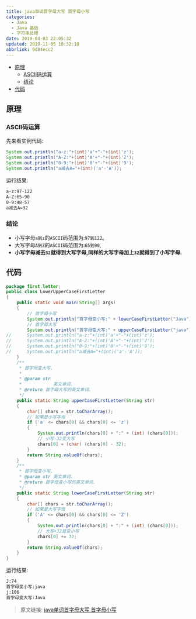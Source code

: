```yaml
---
title: java单词首字母大写 首字母小写
categories: 
  - Java
  - Java 基础
  - 字符串处理
date: 2019-04-03 22:05:32
updated: 2019-11-05 10:32:10
abbrlink: 9d84ecc2
---
```

- [原理](/blog/9d84ecc2/#原理)
    - [ASCII码运算](/blog/9d84ecc2/#ASCII码运算)
    - [结论](/blog/9d84ecc2/#结论)
- [代码](/blog/9d84ecc2/#代码)

<!--more-->
<script src="https://cdn.bootcss.com/jquery/3.4.0/jquery.slim.min.js"></script>
<script>$(document).ready(function () {$(".post-body > ul:nth-child(1)").hide();});</script>

<!--end-->
## 原理 ##
### ASCII码运算 ###
先来看实例代码:
```java
System.out.println("a-z:"+(int)'a'+"-"+(int)'z');
System.out.println("A-Z:"+(int)'A'+"-"+(int)'Z');
System.out.println("0-9:"+(int)'0'+"-"+(int)'9');
System.out.println("a减去A="+(int)('a'-'A'));
```
运行结果:
```cmd
a-z:97-122
A-Z:65-90
0-9:48-57
a减去A=32
```
### 结论 ###
- 小写字母`a到z`的`ASCII`码范围为:`97到122`。
- 大写字母`A到Z`的`ASCII`码范围为:`65到90`,
- **小写字母减去`32`就得到大写字母,同样的大写字母加上`32`就得到了小写字母.**

## 代码 ##
```java
package first.letter;
public class LowerUpperCaseFirstLetter
{
	public static void main(String[] args)
	{
		// 首字母小写
		System.out.println("首字母变小写:" + lowerCaseFirstLetter("Java"));
		// 首字母大写
		System.out.println("首字母变大写:" + upperCaseFirstLetter("java"));
//		System.out.println("a-z:"+(int)'a'+"-"+(int)'z');
//		System.out.println("A-Z:"+(int)'A'+"-"+(int)'Z');
//		System.out.println("0-9:"+(int)'0'+"-"+(int)'9');
//		System.out.println("a减去A="+(int)('a'-'A'));
	}
	/**
	 * 首字母变大写.
	 * 
	 * @param str
	 *            英文单词.
	 * @return 首字母大写的英文单词.
	 */
	public static String upperCaseFirstLetter(String str)
	{
		char[] chars = str.toCharArray();
		// 如果是小写字母
		if ('a' <= chars[0] && chars[0] <= 'z')
		{
			System.out.println(chars[0] + ":" + (int) (chars[0]));
			// 小写-32变大写
			chars[0] = (char) (chars[0] - 32);
		}
		return String.valueOf(chars);
	}
	/**
	 * 首字母变小写.
	 * @param str 英文单词.
	 * @return 首字母变小写的英文单词.
	 */
	public static String lowerCaseFirstLetter(String str)
	{
		char[] chars = str.toCharArray();
		// 如果是大写字母
		if ('A' <= chars[0] && chars[0] <= 'Z')
		{
			System.out.println(chars[0] + ":" + (int) (chars[0]));
			// 大写+32是变小写
			chars[0] += 32;
		}
		return String.valueOf(chars);
	}
}
```
运行结果:
```cmd
J:74
首字母变小写:java
j:106
首字母变大写:Java
```
>原文链接: [java单词首字母大写 首字母小写](https://lanlan2017.github.io/blog/9d84ecc2/)
